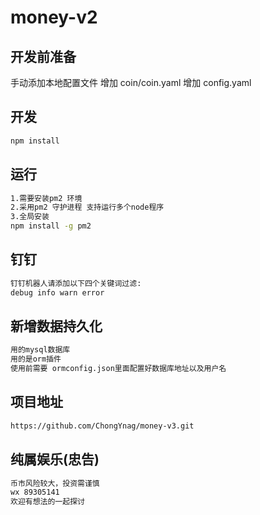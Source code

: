 # money-v2
## 开发前准备
手动添加本地配置文件
增加 coin/coin.yaml 
增加 config.yaml 

## 开发

```bash
npm install
```

## 运行

```bash
1.需要安装pm2 环境
2.采用pm2 守护进程 支持运行多个node程序
3.全局安装
npm install -g pm2
```
## 钉钉
```bash
钉钉机器人请添加以下四个关键词过滤:
debug info warn error
```

## 新增数据持久化
```bash
用的mysql数据库
用的是orm插件
使用前需要 ormconfig.json里面配置好数据库地址以及用户名
```

## 项目地址
```bash
https://github.com/ChongYnag/money-v3.git
```

## 纯属娱乐(忠告)
```bash
币市风险较大，投资需谨慎
wx 89305141
欢迎有想法的一起探讨
```

